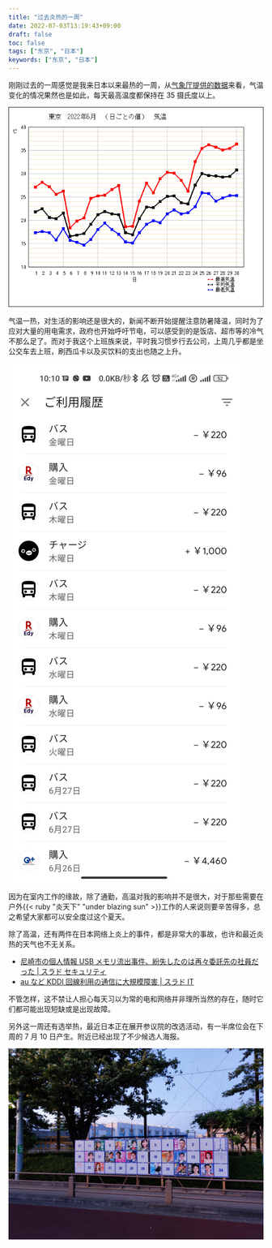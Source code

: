 ```yaml
---
title: "过去炎热的一周"
date: 2022-07-03T13:19:43+09:00
draft: false
toc: false
tags: ["东京", "日本"]
keywords: ["东京", "日本"]
---
```


刚刚过去的一周感觉是我来日本以来最热的一周，从[气象厅提供的数据](https://www.data.jma.go.jp/obd/stats/etrn/index.php)来看，气温变化的情况果然也是如此，每天最高温度都保持在 35 摄氏度以上。

<!--more-->

![2022 年 6 月东京温度](featured_2022-06-temperature-tokyo.png)

气温一热，对生活的影响还是很大的，新闻不断开始提醒注意防暑降温，同时为了应对大量的用电需求，政府也开始呼吁节电，可以感受到的是饭店、超市等的冷气不那么足了。而对于我这个上班族来说，平时我习惯步行去公司，上周几乎都是坐公交车去上班，刷西瓜卡以及买饮料的支出也随之上升。

![每天刷公交车、买饮料](suica-history.jpg)

因为在室内工作的缘故，除了通勤，高温对我的影响并不是很大，对于那些需要在户外{{< ruby "炎天下" "under blazing sun" >}}工作的人来说则要辛苦得多，总之希望大家都可以安全度过这个夏天。

除了高温，还有两件在日本网络上炎上的事件，都是非常大的事故，也许和最近炎热的天气也不无关系。

- [尼崎市の個人情報 USB メモリ流出事件、紛失したのは再々委託先の社員だった | スラド セキュリティ](https://security.srad.jp/story/22/06/27/1543200/)
- [au など KDDI 回線利用の通信に大規模障害 | スラド IT](https://it.srad.jp/story/22/07/03/0058252/)

不管怎样，这不禁让人担心每天习以为常的电和网络并非理所当然的存在，随时它们都可能出现短缺或是出现故障。

另外这一周还有选举热，最近日本正在展开参议院的改选活动，有一半席位会在下周的 7 月 10 日产生。附近已经出现了不少候选人海报。

![第 26 回参議院議員通常選挙](2022_senkyo.jpg)
